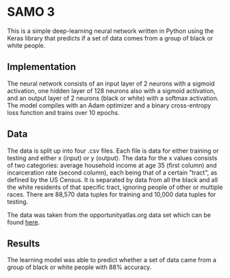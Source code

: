 # SAMO 3

This is a simple deep-learning neural network written in Python using the Keras library that predicts if a set of data comes from a group of black or white people.

## Implementation

The neural network consists of an input layer of 2 neurons with a sigmoid activation, one hidden layer of 128 neurons also with a sigmoid activation, and an output layer of 2 neurons (black or white) with a softmax activation. The model compiles with an Adam optimizer and a binary cross-entropy loss function and trains over 10 epochs.

## Data

The data is split up into four .csv files. Each file is data for either training or testing and either x (input) or y (output).
The data for the x values consists of two categories: average household income at age 35 (first column) and incarceration rate (second column), each being that of a certain "tract", as defined by the US Census. It is separated by data from all the black and all the white residents of that specific tract, ignoring people of other or multiple races.
There are 88,570 data tuples for training and 10,000 data tuples for testing.

The data was taken from the opportunityatlas.org data set which can be found [here](https://opportunityinsights.org/data/?geographic_level=0&topic=0&paper_id=1652#resource-listing).

## Results

The learning model was able to predict whether a set of data came from a group of black or white people with 88% accuracy.
